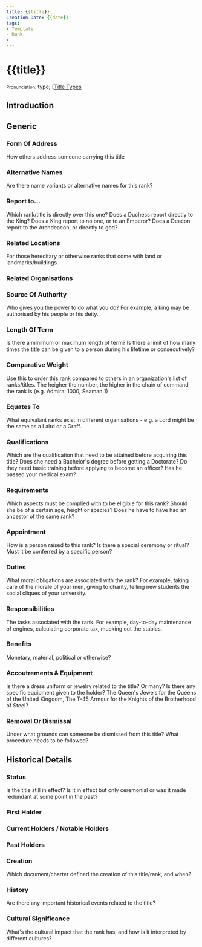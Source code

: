 ```yaml
---
title: {{title}}
Creation Date: {{date}}
tags:
- Template
- Rank
- 
---
```


# {{title}}
<small>Pronunciation:</small>
type; [[Title Types](Type%20Lists/Title%20Types.md)
## Introduction
## Generic
### Form Of Address
How others address someone carrying this title
### Alternative Names
Are there name variants or alternative names for this rank?
### Report to...
Which rank/title is directly over this one? Does a Duchess report directly to the King? Does a King report to no one, or to an Emperor? Does a Deacon report to the Archdeacon, or directly to god?
### Related Locations
For those hereditary or otherwise ranks that come with land or landmarks/buildings.
### Related Organisations
### Source Of Authority
Who gives you the power to do what you do? For example, a king may be authorised by his people or his deity.
### Length Of Term
Is there a minimum or maximum length of term? Is there a limit of how many times the title can be given to a person during his lifetime or consecutively?
### Comparative Weight
Use this to order this rank compared to others in an organization's list of ranks/titles. The heigher the number, the higher in the chain of command the rank is (e.g. Admiral 1000, Seaman 1)
### Equates To
What equivalant ranks exist in different organisations - e.g. a Lord might be the same as a Laird or a Graff.
### Qualifications
Which are the qualification that need to be attained before acquiring this title? Does she need a Bachelor's degree before getting a Doctorate? Do they need basic training before applying to become an officer? Has he passed your medical exam?
### Requirements
Which aspects must be complied with to be eligible for this rank? Should she be of a certain age, height or species? Does he have to have had an ancestor of the same rank?
### Appointment 
How is a person raised to this rank? Is there a special ceremony or ritual? Must it be conferred by a specific person?
### Duties
What moral obligations are associated with the rank? For example, taking care of the morale of your men, giving to charity, telling new students the social cliques of your university.
### Responsibilities
The tasks associated with the rank. For example, day-to-day maintenance of engines, calculating corporate tax, mucking out the stables.
### Benefits
Monetary, material, political or otherwise?
### Accoutrements & Equipment
Is there a dress uniform or jewelry related to the title? Or many? Is there any specific equipment given to the holder? The Queen's Jewels for the Queens of the United Kingdom, The T-45 Armour for the Knights of the Brotherhood of Steel?
### Removal Or Dismissal
Under what grounds can someone be dismissed from this title? What procedure needs to be followed?
## Historical Details
### Status
Is the title still in effect? Is it in effect but only ceremonial or was it made redundant at some point in the past?
### First Holder
### Current Holders / Notable Holders
### Past Holders
### Creation
Which document/charter defined the creation of this title/rank, and when?
### History
Are there any important historical events related to the title?
### Cultural Significance
What's the cultural impact that the rank has, and how is it interpreted by different cultures?